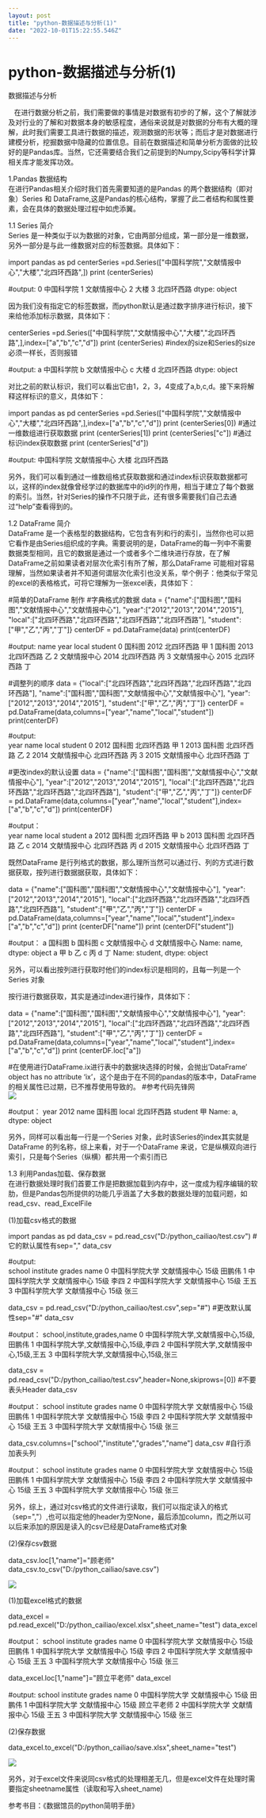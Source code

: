 ```yaml
---
layout: post
title: "python-数据描述与分析(1)"
date: "2022-10-01T15:22:55.546Z"
---
```

python-数据描述与分析(1)
=================

数据描述与分析

   在进行数据分析之前，我们需要做的事情是对数据有初步的了解，这个了解就涉及对行业的了解和对数据本身的敏感程度，通俗来说就是对数据的分布有大概的理解，此时我们需要工具进行数据的描述，观测数据的形状等；而后才是对数据进行建模分析，挖掘数据中隐藏的位置信息。目前在数据描述和简单分析方面做的比较好的是Pandas库。当然，它还需要结合我们之前提到的Numpy,Scipy等科学计算相关库才能发挥功效。

1.Pandas 数据结构  
在进行Pandas相关介绍时我们首先需要知道的是Pandas 的两个数据结构（即对象）Series 和 DataFrame,这是Pandas的核心结构，掌握了此二者结构和属性要素，会在具体的数据处理过程中如虎添翼。

1.1 Series 简介  
Series 是一种类似于以为数据的对象，它由两部分组成，第一部分是一维数据，另外一部分是与此一维数据对应的标签数据。具体如下：

import pandas as pd
centerSeries \=pd.Series(\["中国科学院","文献情报中心","大楼","北四环西路",\])
print (centerSeries)

#output:
0     中国科学院
1    文献情报中心
2        大楼
3     北四环西路
dtype: object

因为我们没有指定它的标签数据，而python默认是通过数字排序进行标识，接下来给他添加标示数据，具体如下：

centerSeries =pd.Series(\["中国科学院","文献情报中心","大楼","北四环西路",\],index=\["a","b","c","d"\])
print (centerSeries) #index的size和Series的size必须一样长，否则报错

#output:
a     中国科学院
b    文献情报中心
c        大楼
d     北四环西路
dtype: object

对比之前的默认标识，我们可以看出它由1，2，3，4变成了a,b,c,d。接下来将解释这样标识的意义，具体如下：

import pandas as pd
centerSeries \=pd.Series(\["中国科学院","文献情报中心","大楼","北四环西路",\],index=\["a","b","c","d"\])
print (centerSeries\[0\])  #通过一维数组进行获取数据
print (centerSeries\[1\])
print (centerSeries\["c"\])  #通过标识index获取数据
print (centerSeries\["d"\])

#output:
中国科学院
文献情报中心
大楼
北四环西路

另外，我们可以看到通过一维数组格式获取数据和通过index标识获取数据都可以，这样的index就像曾经学过的数据库中的id列的作用，相当于建立了每个数据的索引。当然，针对Series的操作不只限于此，还有很多需要我们自己去通过“help”查看得到的。

1.2 DataFrame 简介  
DataFrame 是一个表格型的数据结构，它包含有列和行的索引，当然你也可以把它看作是由Series组织成的字典。需要说明的是，DataFrame的每一列中不需要数据类型相同，且它的数据是通过一个或者多个二维块进行存放，在了解DataFrame之前如果读者对层次化索引有所了解，那么DataFrame 可能相对容易理解，当然如果读者并不知道何谓层次化索引也没关系，举个例子：他类似于常见的excel的表格格式，可将它理解为一张excel表，具体如下：

#简单的DataFrame 制作
#字典格式的数据
data = {"name":\["国科图","国科图","文献情报中心","文献情报中心"\],
        "year":\["2012","2013","2014","2015"\],
       "local":\["北四环西路","北四环西路","北四环西路","北四环西路"\],
       "student":\["甲","乙","丙","丁"\]}
centerDF \= pd.DataFrame(data)
print(centerDF)

#output:
 name  year  local student
0     国科图  2012  北四环西路       甲
1     国科图  2013  北四环西路       乙
2  文献情报中心  2014  北四环西路       丙
3  文献情报中心  2015  北四环西路       丁

#调整列的顺序
data = {"local":\["北四环西路","北四环西路","北四环西路","北四环西路"\],
"name":\["国科图","国科图","文献情报中心","文献情报中心"\],
"year":\["2012","2013","2014","2015"\],
"student":\["甲","乙","丙","丁"\]}
centerDF \= pd.DataFrame(data,columns=\["year","name","local","student"\])
print(centerDF)

#output:   
year    name  local student
0  2012     国科图  北四环西路       甲
1  2013     国科图  北四环西路       乙
2  2014  文献情报中心  北四环西路       丙
3  2015  文献情报中心  北四环西路       丁

#更改index的默认设置
data = {"name":\["国科图","国科图","文献情报中心","文献情报中心"\],
        "year":\["2012","2013","2014","2015"\],
       "local":\["北四环西路","北四环西路","北四环西路","北四环西路"\],
       "student":\["甲","乙","丙","丁"\]}
centerDF \= pd.DataFrame(data,columns=\["year","name","local","student"\],index=\["a","b","c","d"\])
print(centerDF)

#output：   
year    name  local student
a  2012     国科图  北四环西路       甲
b  2013     国科图  北四环西路       乙
c  2014  文献情报中心  北四环西路       丙
d  2015  文献情报中心  北四环西路       丁

既然DataFrame 是行列格式的数据，那么理所当然可以通过行、列的方式进行数据获取，按列进行数据据获取，具体如下：

data = {"name":\["国科图","国科图","文献情报中心","文献情报中心"\],
        "year":\["2012","2013","2014","2015"\],
       "local":\["北四环西路","北四环西路","北四环西路","北四环西路"\],
       "student":\["甲","乙","丙","丁"\]}
centerDF \= pd.DataFrame(data,columns=\["year","name","local","student"\],index=\["a","b","c","d"\])
print (centerDF\["name"\])
print (centerDF\["student"\])

#output：
a       国科图
b       国科图
c    文献情报中心
d    文献情报中心
Name: name, dtype: object
a    甲
b    乙
c    丙
d    丁
Name: student, dtype: object

另外，可以看出按列进行获取时他们的index标识是相同的，且每一列是一个Series 对象

按行进行数据获取，其实是通过index进行操作，具体如下：

data = {"name":\["国科图","国科图","文献情报中心","文献情报中心"\],
        "year":\["2012","2013","2014","2015"\],
       "local":\["北四环西路","北四环西路","北四环西路","北四环西路"\],
       "student":\["甲","乙","丙","丁"\]}
centerDF \= pd.DataFrame(data,columns=\["year","name","local","student"\],index=\["a","b","c","d"\])
print (centerDF.loc\["a"\])

#在使用进行DataFrame.ix进行表中的数据块选择的时候，会抛出’DataFrame’ object has no attribute ‘ix’，这个是由于在不同的pandas的版本中，DataFrame的相关属性已过期，已不推荐使用导致的。
#参考代码先锋网  
![](https://img2022.cnblogs.com/blog/2985474/202210/2985474-20221001182129868-131823595.png)

#output：
year        2012
name         国科图
local      北四环西路
student        甲
Name: a, dtype: object

另外，同样可以看出每一行是一个Series 对象，此时该Series的index其实就是DataFrame 的列名称，综上来看，对于一个DataFrame 来说，它是纵横双向进行索引，只是每个Series（纵横）都共用一个索引而已

1.3 利用Pandas加载、保存数据  
在进行数据处理时我们首要工作是把数据加载到内存中，这一度成为程序编辑的软肋，但是Pandas包所提供的功能几乎涵盖了大多数的数据处理的加载问题，如read\_csv、read\_ExcelFile

(1)加载csv格式的数据

import pandas as pd
data\_csv \= pd.read\_csv("D:/python\_cailiao/test.csv")  #它的默认属性有sep=","
data\_csv

#output:  
school    institute    grades    name
0    中国科学院大学    文献情报中心    15级    田鹏伟
1    中国科学院大学    文献情报中心    15级    李四
2    中国科学院大学    文献情报中心    15级    王五
3    中国科学院大学    文献情报中心    15级    张三

data\_csv = pd.read\_csv("D:/python\_cailiao/test.csv",sep="#")   #更改默认属性sep="#"
data\_csv

#output：
school,institute,grades,name
0    中国科学院大学,文献情报中心,15级,田鹏伟
1    中国科学院大学,文献情报中心,15级,李四
2    中国科学院大学,文献情报中心,15级,王五
3    中国科学院大学,文献情报中心,15级,张三

data\_csv = pd.read\_csv("D:/python\_cailiao/test.csv",header=None,skiprows=\[0\])  #不要表头Header
data\_csv

#output：
school    institute    grades    name
0    中国科学院大学    文献情报中心    15级    田鹏伟
1    中国科学院大学    文献情报中心    15级    李四
2    中国科学院大学    文献情报中心    15级    王五
3    中国科学院大学    文献情报中心    15级    张三

data\_csv.columns=\["school","institute","grades","name"\]
data\_csv  #自行添加表头列

#output：
school    institute    grades    name
0    中国科学院大学    文献情报中心    15级    田鹏伟
1    中国科学院大学    文献情报中心    15级    李四
2    中国科学院大学    文献情报中心    15级    王五
3    中国科学院大学    文献情报中心    15级    张三

另外，综上，通过对csv格式的文件进行读取，我们可以指定读入的格式（sep=","）,也可以指定他的header为空None，最后添加column，而之所以可以后来添加的原因是读入的csv已经是DataFrame格式对象

(2)保存csv数据

data\_csv.loc\[1,"name"\]="顾老师"
data\_csv.to\_csv("D:/python\_cailiao/save.csv")

![](https://img2022.cnblogs.com/blog/2985474/202210/2985474-20221001183500878-1532486300.png)

(1)加载excel格式的数据

data\_excel = pd.read\_excel("D:/python\_cailiao/excel.xlsx",sheet\_name="test")
data\_excel

#output：
school    institute    grades    name
0    中国科学院大学    文献情报中心    15级    田鹏伟
1    中国科学院大学    文献情报中心    15级    李四
2    中国科学院大学    文献情报中心    15级    王五
3    中国科学院大学    文献情报中心    15级    张三

data\_excel.loc\[1,"name"\]="顾立平老师"
data\_excel

#output:
school    institute    grades    name
0    中国科学院大学    文献情报中心    15级    田鹏伟
1    中国科学院大学    文献情报中心    15级    顾立平老师
2    中国科学院大学    文献情报中心    15级    王五
3    中国科学院大学    文献情报中心    15级    张三

(2)保存数据

data\_excel.to\_excel("D:/python\_cailiao/save.xlsx",sheet\_name="test")

![](https://img2022.cnblogs.com/blog/2985474/202210/2985474-20221001183607509-90496518.png)

另外，对于excel文件来说同csv格式的处理相差无几，但是excel文件在处理时需要指定sheetname属性（读取和写入sheet\_name)

参考书目：《数据馆员的python简明手册》